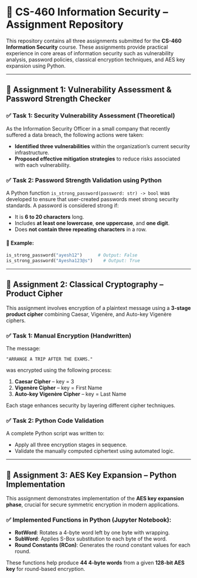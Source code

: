# 🔐 CS-460 Information Security – Assignment Repository

This repository contains all three assignments submitted for the **CS-460 Information Security** course. These assignments provide practical experience in core areas of information security such as vulnerability analysis, password policies, classical encryption techniques, and AES key expansion using Python.

---

## 📁 Assignment 1: Vulnerability Assessment & Password Strength Checker

### ✅ Task 1: Security Vulnerability Assessment (Theoretical)

As the Information Security Officer in a small company that recently suffered a data breach, the following actions were taken:

- **Identified three vulnerabilities** within the organization’s current security infrastructure.
- **Proposed effective mitigation strategies** to reduce risks associated with each vulnerability.

### ✅ Task 2: Password Strength Validation using Python

A Python function `is_strong_password(password: str) -> bool` was developed to ensure that user-created passwords meet strong security standards. A password is considered strong if:

- It is **6 to 20 characters** long.
- Includes **at least one lowercase**, **one uppercase**, and **one digit**.
- Does **not contain three repeating characters** in a row.

#### 📌 Example:
```python
is_strong_password("ayesh12")      # Output: False  
is_strong_password("Ayesha123@s")    # Output: True
```

---

## 📁 Assignment 2: Classical Cryptography – Product Cipher

This assignment involves encryption of a plaintext message using a **3-stage product cipher** combining Caesar, Vigenère, and Auto-key Vigenère ciphers.

### ✅ Task 1: Manual Encryption (Handwritten)

The message:
```
"ARRANGE A TRIP AFTER THE EXAMS."
```

was encrypted using the following process:

1. **Caesar Cipher** – key = 3  
2. **Vigenère Cipher** – key = First Name  
3. **Auto-key Vigenère Cipher** – key = Last Name  

Each stage enhances security by layering different cipher techniques.

### ✅ Task 2: Python Code Validation

A complete Python script was written to:

- Apply all three encryption stages in sequence.
- Validate the manually computed ciphertext using automated logic.

---

## 📁 Assignment 3: AES Key Expansion – Python Implementation


This assignment demonstrates implementation of the **AES key expansion phase**, crucial for secure symmetric encryption in modern applications.

### ✅ Implemented Functions in Python (Jupyter Notebook):

- **RotWord**: Rotates a 4-byte word left by one byte with wrapping.  
- **SubWord**: Applies S-Box substitution to each byte of the word.  
- **Round Constants (RCon)**: Generates the round constant values for each round.  

These functions help produce **44 4-byte words** from a given **128-bit AES key** for round-based encryption.


